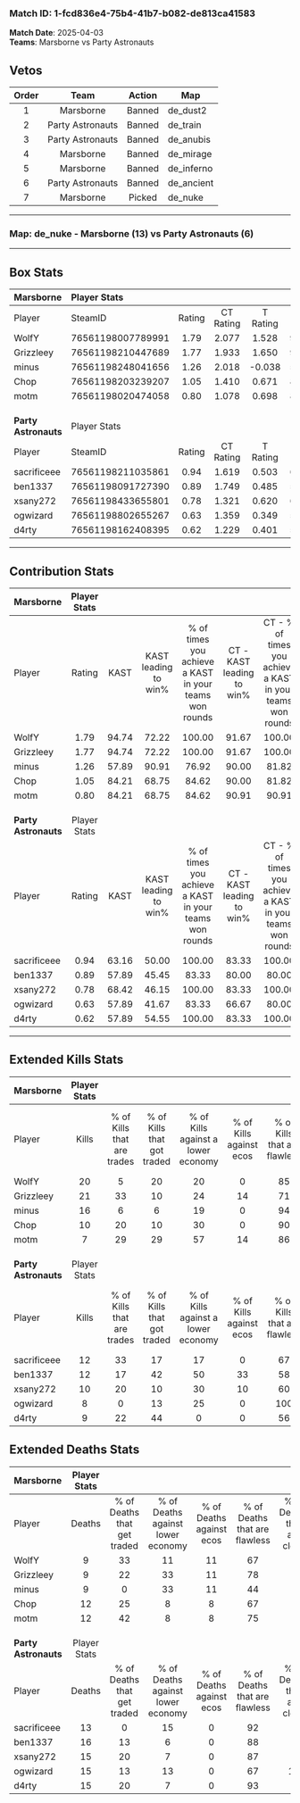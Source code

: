 ### Match ID: 1-fcd836e4-75b4-41b7-b082-de813ca41583  
**Match Date**: 2025-04-03  
**Teams**: Marsborne vs Party Astronauts  

## Vetos  

| Order | Team | Action | Map |
| :---: | :--: | :----: | --- |
| 1 | Marsborne | Banned | de_dust2 |
| 2 | Party Astronauts | Banned | de_train |
| 3 | Party Astronauts | Banned | de_anubis |
| 4 | Marsborne | Banned | de_mirage |
| 5 | Marsborne | Banned | de_inferno |
| 6 | Party Astronauts | Banned | de_ancient |
| 7 | Marsborne | Picked | de_nuke |

---  

### **Map**: de_nuke - Marsborne (13) vs Party Astronauts (6)  
---  

## Box Stats  

| **Marsborne**        | Player Stats      |        |           |          |       |       |       |         |        |      |     |
| :- | :- | :-: | :-: | :-: | :-: | :-: | :-: | :-: | :-: | :-: | :-: |
| Player               | SteamID           | Rating | CT Rating | T Rating | KAST  |  ADR  | Kills | Assists | Deaths | K/D  | HS% |
| WolfY                | 76561198007789991 |  1.79  |   2.077   |  1.528   | 94.74 | 110.5 |  20   |    5    |   9    | 2.22 | 35  |
| Grizzleey            | 76561198210447689 |  1.77  |   1.933   |  1.650   | 94.74 | 94.2  |  21   |    3    |   9    | 2.33 | 52  |
| minus                | 76561198248041656 |  1.26  |   2.018   |  -0.038  | 57.89 | 88.9  |  16   |    3    |   9    | 1.78 | 56  |
| Chop                 | 76561198203239207 |  1.05  |   1.410   |  0.671   | 84.21 | 70.6  |  10   |    6    |   12   | 0.83 | 40  |
| motm                 | 76561198020474058 |  0.80  |   1.078   |  0.698   | 84.21 | 35.4  |   7   |    5    |   12   | 0.58 | 42  |
|                      |                   |        |           |          |       |       |       |         |        |      |     |
|                      |                   |        |           |          |       |       |       |         |        |      |     |
|                      |                   |        |           |          |       |       |       |         |        |      |     |
| **Party Astronauts** | Player Stats      |        |           |          |       |       |       |         |        |      |     |
| Player               | SteamID           | Rating | CT Rating | T Rating | KAST  |  ADR  | Kills | Assists | Deaths | K/D  | HS% |
| sacrificeee          | 76561198211035861 |  0.94  |   1.619   |  0.503   | 63.16 | 69.5  |  12   |    3    |   13   | 0.92 | 33  |
| ben1337              | 76561198091727390 |  0.89  |   1.749   |  0.485   | 57.89 | 82.5  |  12   |    8    |   16   | 0.75 | 58  |
| xsany272             | 76561198433655801 |  0.78  |   1.321   |  0.620   | 68.42 | 52.6  |  10   |    4    |   15   | 0.67 | 70  |
| ogwizard             | 76561198802655267 |  0.63  |   1.359   |  0.349   | 57.89 | 51.0  |   8   |    7    |   15   | 0.53 | 25  |
| d4rty                | 76561198162408395 |  0.62  |   1.229   |  0.401   | 57.89 | 44.9  |   9   |    1    |   15   | 0.60 | 55  |
---  

## Contribution Stats  

| **Marsborne**        | Player Stats |       |                      |                                                        |                           |                                                             |                          |                                                            |
| :- | :-: | :-: | :-: | :-: | :-: | :-: | :-: | :-: |
| Player               |    Rating    | KAST  | KAST leading to win% | % of times you achieve a KAST in your teams won rounds | CT - KAST leading to win% | CT - % of times you achieve a KAST in your teams won rounds | T - KAST leading to win% | T - % of times you achieve a KAST in your teams won rounds |
| WolfY                |     1.79     | 94.74 |        72.22         |                         100.00                         |           91.67           |                           100.00                            |          33.33           |                           100.00                           |
| Grizzleey            |     1.77     | 94.74 |        72.22         |                         100.00                         |           91.67           |                           100.00                            |          33.33           |                           100.00                           |
| minus                |     1.26     | 57.89 |        90.91         |                         76.92                          |           90.00           |                            81.82                            |          100.00          |                           50.00                            |
| Chop                 |     1.05     | 84.21 |        68.75         |                         84.62                          |           90.00           |                            81.82                            |          33.33           |                           100.00                           |
| motm                 |     0.80     | 84.21 |        68.75         |                         84.62                          |           90.91           |                            90.91                            |          20.00           |                           50.00                            |
|                      |              |       |                      |                                                        |                           |                                                             |                          |                                                            |
|                      |              |       |                      |                                                        |                           |                                                             |                          |                                                            |
|                      |              |       |                      |                                                        |                           |                                                             |                          |                                                            |
| **Party Astronauts** | Player Stats |       |                      |                                                        |                           |                                                             |                          |                                                            |
| Player               |    Rating    | KAST  | KAST leading to win% | % of times you achieve a KAST in your teams won rounds | CT - KAST leading to win% | CT - % of times you achieve a KAST in your teams won rounds | T - KAST leading to win% | T - % of times you achieve a KAST in your teams won rounds |
| sacrificeee          |     0.94     | 63.16 |        50.00         |                         100.00                         |           83.33           |                           100.00                            |          16.67           |                           100.00                           |
| ben1337              |     0.89     | 57.89 |        45.45         |                         83.33                          |           80.00           |                            80.00                            |          16.67           |                           100.00                           |
| xsany272             |     0.78     | 68.42 |        46.15         |                         100.00                         |           83.33           |                           100.00                            |          14.29           |                           100.00                           |
| ogwizard             |     0.63     | 57.89 |        41.67         |                         83.33                          |           66.67           |                            80.00                            |          16.67           |                           100.00                           |
| d4rty                |     0.62     | 57.89 |        54.55         |                         100.00                         |           83.33           |                           100.00                            |          20.00           |                           100.00                           |
---  

## Extended Kills Stats  

| **Marsborne**        | Player Stats |                            |                            |                                    |                         |                              |                                 |                                       |                    |           |
| :- | :-: | :-: | :-: | :-: | :-: | :-: | :-: | :-: | :-: | :-: |
| Player               |    Kills     | % of Kills that are trades | % of Kills that got traded | % of Kills against a lower economy | % of Kills against ecos | % of Kills that are flawless | % of Kills that are close duels | % of Kills that are assisted by flash | Pistol Round Kills | AWP Kills |
| WolfY                |      20      |             5              |             20             |                 20                 |            0            |              85              |                5                |                   0                   |         2          |    13     |
| Grizzleey            |      21      |             33             |             10             |                 24                 |           14            |              71              |                5                |                  19                   |         2          |     0     |
| minus                |      16      |             6              |             6              |                 19                 |            0            |              94              |                6                |                   0                   |         2          |     0     |
| Chop                 |      10      |             20             |             10             |                 30                 |            0            |              90              |               10                |                   0                   |         0          |     0     |
| motm                 |      7       |             29             |             29             |                 57                 |           14            |              86              |                0                |                   0                   |         1          |     0     |
|                      |              |                            |                            |                                    |                         |                              |                                 |                                       |                    |           |
|                      |              |                            |                            |                                    |                         |                              |                                 |                                       |                    |           |
|                      |              |                            |                            |                                    |                         |                              |                                 |                                       |                    |           |
| **Party Astronauts** | Player Stats |                            |                            |                                    |                         |                              |                                 |                                       |                    |           |
| Player               |    Kills     | % of Kills that are trades | % of Kills that got traded | % of Kills against a lower economy | % of Kills against ecos | % of Kills that are flawless | % of Kills that are close duels | % of Kills that are assisted by flash | Pistol Round Kills | AWP Kills |
| sacrificeee          |      12      |             33             |             17             |                 17                 |            0            |              67              |                8                |                   8                   |         3          |     0     |
| ben1337              |      12      |             17             |             42             |                 50                 |           33            |              58              |                0                |                  17                   |         1          |     0     |
| xsany272             |      10      |             20             |             10             |                 30                 |           10            |              60              |                0                |                  10                   |         2          |     0     |
| ogwizard             |      8       |             0              |             13             |                 25                 |            0            |             100              |                0                |                   0                   |         1          |     5     |
| d4rty                |      9       |             22             |             44             |                 0                  |            0            |              56              |                0                |                   0                   |         1          |     0     |
## Extended Deaths Stats  

| **Marsborne**        | Player Stats |                             |                                   |                          |                               |                            |                           |               |
| :- | :-: | :-: | :-: | :-: | :-: | :-: | :-: | :-: |
| Player               |    Deaths    | % of Deaths that get traded | % of Deaths against lower economy | % of Deaths against ecos | % of Deaths that are flawless | % of Deaths that are close | % of Deaths while blinded | Deaths to AWP |
| WolfY                |      9       |             33              |                11                 |            11            |              67               |             0              |            11             |       1       |
| Grizzleey            |      9       |             22              |                33                 |            11            |              78               |             0              |             0             |       1       |
| minus                |      9       |              0              |                33                 |            11            |              44               |             0              |             0             |       1       |
| Chop                 |      12      |             25              |                 8                 |            8             |              67               |             8              |             8             |       1       |
| motm                 |      12      |             42              |                 8                 |            8             |              75               |             0              |            17             |       1       |
|                      |              |                             |                                   |                          |                               |                            |                           |               |
|                      |              |                             |                                   |                          |                               |                            |                           |               |
|                      |              |                             |                                   |                          |                               |                            |                           |               |
| **Party Astronauts** | Player Stats |                             |                                   |                          |                               |                            |                           |               |
| Player               |    Deaths    | % of Deaths that get traded | % of Deaths against lower economy | % of Deaths against ecos | % of Deaths that are flawless | % of Deaths that are close | % of Deaths while blinded | Deaths to AWP |
| sacrificeee          |      13      |              0              |                15                 |            0             |              92               |             8              |             0             |       3       |
| ben1337              |      16      |             13              |                 6                 |            0             |              88               |             0              |             6             |       4       |
| xsany272             |      15      |             20              |                 7                 |            0             |              87               |             7              |             0             |       4       |
| ogwizard             |      15      |             13              |                13                 |            0             |              67               |             13             |            13             |       0       |
| d4rty                |      15      |             20              |                 7                 |            0             |              93               |             0              |             7             |       2       |
